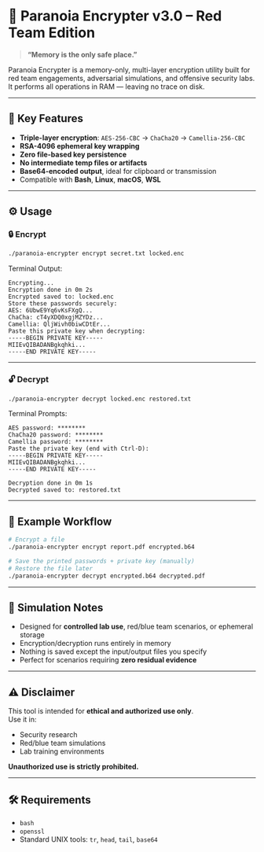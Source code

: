 # 🧬 Paranoia Encrypter v3.0 – Red Team Edition

> **“Memory is the only safe place.”**

Paranoia Encrypter is a memory-only, multi-layer encryption utility built for red team engagements, adversarial simulations, and offensive security labs. It performs all operations in RAM — leaving no trace on disk.

---

## 🔐 Key Features

- **Triple-layer encryption**: `AES-256-CBC` → `ChaCha20` → `Camellia-256-CBC`
- **RSA-4096 ephemeral key wrapping**
- **Zero file-based key persistence**
- **No intermediate temp files or artifacts**
- **Base64-encoded output**, ideal for clipboard or transmission
- Compatible with **Bash**, **Linux**, **macOS**, **WSL**

---

## ⚙️ Usage

### 🔒 Encrypt

```bash
./paranoia-encrypter encrypt secret.txt locked.enc
```

Terminal Output:
```text
Encrypting...
Encryption done in 0m 2s
Encrypted saved to: locked.enc
Store these passwords securely:
AES: 6UbwE9Yq6vKsFXgQ...
ChaCha: cT4yXDQ0xgjMZYDz...
Camellia: QljWivh0biwCDtEr...
Paste this private key when decrypting:
-----BEGIN PRIVATE KEY-----
MIIEvQIBADANBgkqhki...
-----END PRIVATE KEY-----
```

---

### 🔓 Decrypt

```bash
./paranoia-encrypter decrypt locked.enc restored.txt
```

Terminal Prompts:
```text
AES password: ********
ChaCha20 password: ********
Camellia password: ********
Paste the private key (end with Ctrl-D):
-----BEGIN PRIVATE KEY-----
MIIEvQIBADANBgkqhki...
-----END PRIVATE KEY-----

Decryption done in 0m 1s
Decrypted saved to: restored.txt
```

---

## 📌 Example Workflow

```bash
# Encrypt a file
./paranoia-encrypter encrypt report.pdf encrypted.b64

# Save the printed passwords + private key (manually)
# Restore the file later
./paranoia-encrypter decrypt encrypted.b64 decrypted.pdf
```

---

## 🧠 Simulation Notes

- Designed for **controlled lab use**, red/blue team scenarios, or ephemeral storage
- Encryption/decryption runs entirely in memory
- Nothing is saved except the input/output files you specify
- Perfect for scenarios requiring **zero residual evidence**

---

## ⚠️ Disclaimer

This tool is intended for **ethical and authorized use only**.  
Use it in:
- Security research  
- Red/blue team simulations  
- Lab training environments  

**Unauthorized use is strictly prohibited.**

---

## 🛠 Requirements

- `bash`
- `openssl`
- Standard UNIX tools: `tr`, `head`, `tail`, `base64`

